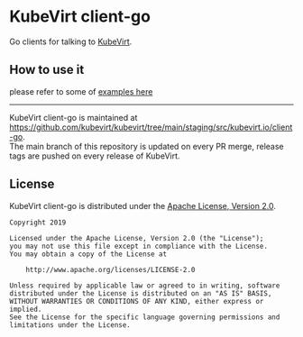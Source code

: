 # KubeVirt client-go

Go clients for talking to [KubeVirt](https://github.com/kubevirt/kubevirt).

## How to use it
please refer to some of [examples here](examples/README.md)

-----
KubeVirt client-go is maintained at https://github.com/kubevirt/kubevirt/tree/main/staging/src/kubevirt.io/client-go.  
The main branch of this repository is updated on every PR merge, release tags are pushed on every release of KubeVirt.

## License

KubeVirt client-go is distributed under the
[Apache License, Version 2.0](http://www.apache.org/licenses/LICENSE-2.0.txt).

    Copyright 2019

    Licensed under the Apache License, Version 2.0 (the "License");
    you may not use this file except in compliance with the License.
    You may obtain a copy of the License at

        http://www.apache.org/licenses/LICENSE-2.0

    Unless required by applicable law or agreed to in writing, software
    distributed under the License is distributed on an "AS IS" BASIS,
    WITHOUT WARRANTIES OR CONDITIONS OF ANY KIND, either express or implied.
    See the License for the specific language governing permissions and
    limitations under the License.
